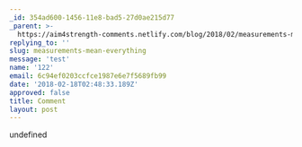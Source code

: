 ```yaml
---
_id: 354ad600-1456-11e8-bad5-27d0ae215d77
_parent: >-
  https://aim4strength-comments.netlify.com/blog/2018/02/measurements-mean-everything/
replying_to: ''
slug: measurements-mean-everything
message: 'test'
name: '122'
email: 6c94ef0203ccfce1987e6e7f5689fb99
date: '2018-02-18T02:48:33.189Z'
approved: false
title: Comment
layout: post
---
```

undefined
